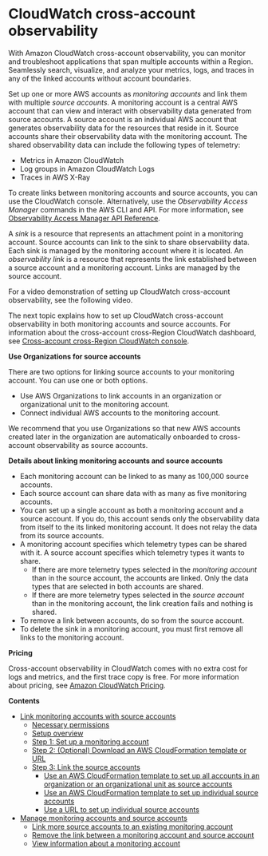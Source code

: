# CloudWatch cross\-account observability<a name="CloudWatch-Unified-Cross-Account"></a>

With Amazon CloudWatch cross\-account observability, you can monitor and troubleshoot applications that span multiple accounts within a Region\. Seamlessly search, visualize, and analyze your metrics, logs, and traces in any of the linked accounts without account boundaries\.

Set up one or more AWS accounts as *monitoring accounts* and link them with multiple *source accounts*\. A monitoring account is a central AWS account that can view and interact with observability data generated from source accounts\. A source account is an individual AWS account that generates observability data for the resources that reside in it\. Source accounts share their observability data with the monitoring account\. The shared observability data can include the following types of telemetry:
+ Metrics in Amazon CloudWatch
+ Log groups in Amazon CloudWatch Logs
+ Traces in AWS X\-Ray

To create links between monitoring accounts and source accounts, you can use the CloudWatch console\. Alternatively, use the *Observability Access Manager* commands in the AWS CLI and API\. For more information, see [Observability Access Manager API Reference](https://docs.aws.amazon.com/OAM/latest/APIReference/Welcome.html)\.

A *sink* is a resource that represents an attachment point in a monitoring account\. Source accounts can link to the sink to share observability data\. Each sink is managed by the monitoring account where it is located\. An *observability link* is a resource that represents the link established between a source account and a monitoring account\. Links are managed by the source account\.

For a video demonstration of setting up CloudWatch cross\-account observability, see the following video\.



The next topic explains how to set up CloudWatch cross\-account observability in both monitoring accounts and source accounts\. For information about the cross\-account cross\-Region CloudWatch dashboard, see [Cross\-account cross\-Region CloudWatch console](Cross-Account-Cross-Region.md)\.

**Use Organizations for source accounts**

There are two options for linking source accounts to your monitoring account\. You can use one or both options\.
+ Use AWS Organizations to link accounts in an organization or organizational unit to the monitoring account\. 
+ Connect individual AWS accounts to the monitoring account\.

We recommend that you use Organizations so that new AWS accounts created later in the organization are automatically onboarded to cross\-account observability as source accounts\. 

**Details about linking monitoring accounts and source accounts**
+ Each monitoring account can be linked to as many as 100,000 source accounts\.
+ Each source account can share data with as many as five monitoring accounts\.
+ You can set up a single account as both a monitoring account and a source account\. If you do, this account sends only the observability data from itself to the its linked monitoring account\. It does not relay the data from its source accounts\.
+ A monitoring account specifies which telemetry types can be shared with it\. A source account specifies which telemetry types it wants to share\.
  + If there are more telemetry types selected in the *monitoring account* than in the source account, the accounts are linked\. Only the data types that are selected in both accounts are shared\.
  + If there are more telemetry types selected in the *source account* than in the monitoring account, the link creation fails and nothing is shared\.
+ To remove a link between accounts, do so from the source account\.
+ To delete the sink in a monitoring account, you must first remove all links to the monitoring account\.

**Pricing**

Cross\-account observability in CloudWatch comes with no extra cost for logs and metrics, and the first trace copy is free\. For more information about pricing, see [Amazon CloudWatch Pricing](http://aws.amazon.com/cloudwatch/pricing)\.

**Contents**
+ [Link monitoring accounts with source accounts](CloudWatch-Unified-Cross-Account-Setup.md)
  + [Necessary permissions](CloudWatch-Unified-Cross-Account-Setup.md#CloudWatch-Unified-Cross-Account-Setup-permissions)
  + [Setup overview](CloudWatch-Unified-Cross-Account-Setup.md#CloudWatch-Unified-Cross-Account-Setup-overview)
  + [Step 1: Set up a monitoring account](CloudWatch-Unified-Cross-Account-Setup.md#Unified-Cross-Account-Setup-ConfigureMonitoringAccount)
  + [Step 2: \(Optional\) Download an AWS CloudFormation template or URL](CloudWatch-Unified-Cross-Account-Setup.md#Unified-Cross-Account-Setup-TemplateOrURL)
  + [Step 3: Link the source accounts](CloudWatch-Unified-Cross-Account-Setup.md#Unified-Cross-Account-Setup-ConfigureSourceAccount)
    + [Use an AWS CloudFormation template to set up all accounts in an organization or an organizational unit as source accounts](CloudWatch-Unified-Cross-Account-Setup.md#Unified-Cross-Account-SetupSource-OrgTemplate)
    + [Use an AWS CloudFormation template to set up individual source accounts](CloudWatch-Unified-Cross-Account-Setup.md#Unified-Cross-Account-SetupSource-SingleTemplate)
    + [Use a URL to set up individual source accounts](CloudWatch-Unified-Cross-Account-Setup.md#Unified-Cross-Account-SetupSource-SingleURL)
+ [Manage monitoring accounts and source accounts](Unified-Cross-Account-Manage.md)
  + [Link more source accounts to an existing monitoring account](Unified-Cross-Account-Manage.md#Unified-Cross-Account-Setup-AddSourceAccounts)
  + [Remove the link between a monitoring account and source account](Unified-Cross-Account-Manage.md#Unified-Cross-Account-Setup-UnlinkAccount)
  + [View information about a monitoring account](Unified-Cross-Account-Manage.md#Unified-Cross-Account-Setup-ManageMonitoringAccount)